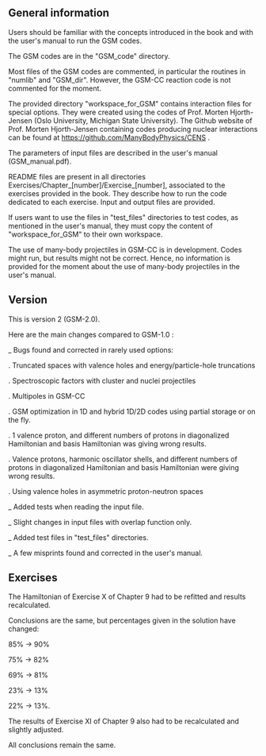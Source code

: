 General information
-------------------

Users should be familiar with the concepts introduced in the book and with the user's manual to run the GSM codes.

The GSM codes are in the "GSM_code" directory.

Most files of the GSM codes are commented, in particular the routines in "numlib" and "GSM_dir". 
However, the GSM-CC reaction code is not commented for the moment.

The provided directory "workspace_for_GSM" contains interaction files for special options.
They were created using the codes of Prof. Morten Hjorth-Jensen (Oslo University, Michigan State University). 
The Github website of Prof. Morten Hjorth-Jensen containing codes producing nuclear interactions can be found at https://github.com/ManyBodyPhysics/CENS .

The parameters of input files are described in the user's manual (GSM_manual.pdf).

README files are present in all directories Exercises/Chapter_[number]/Exercise_[number], associated to the exercises provided in the book. 
They describe how to run the code dedicated to each exercise. 
Input and output files are provided.

If users want to use the files in "test_files" directories to test codes, as mentioned in the user's manual, they must copy the content of "workspace_for_GSM" to their own workspace.

The use of many-body projectiles in GSM-CC is in development. 
Codes might run, but results might not be correct.
Hence, no information is provided for the moment about the use of many-body projectiles in the user's manual.

Version
-------
This is version 2 (GSM-2.0). 

Here are the main changes compared to GSM-1.0 :

_ Bugs found and corrected in rarely used options:

. Truncated spaces with valence holes and energy/particle-hole truncations

. Spectroscopic factors with cluster and nuclei projectiles

. Multipoles in GSM-CC

. GSM optimization in 1D and hybrid 1D/2D codes using partial storage or on the fly.

. 1 valence proton, and different numbers of protons in diagonalized Hamiltonian and basis Hamiltonian was giving wrong results.

. Valence protons, harmonic oscillator shells, and different numbers of protons in diagonalized Hamiltonian and basis Hamiltonian were giving wrong results.

. Using valence holes in asymmetric proton-neutron spaces

_ Added tests when reading the input file.

_ Slight changes in input files with overlap function only.

_ Added test files in "test_files" directories.

_ A few misprints found and corrected in the user's manual.


Exercises
---------
The Hamiltonian of Exercise X of Chapter 9 had to be refitted and results recalculated.

Conclusions are the same, but percentages given in the solution have changed:

85% -> 90%

75% -> 82%

69% -> 81%

23% -> 13%

22% -> 13%.
  
The results of Exercise XI of Chapter 9 also had to be recalculated and slightly adjusted.

All conclusions remain the same.
